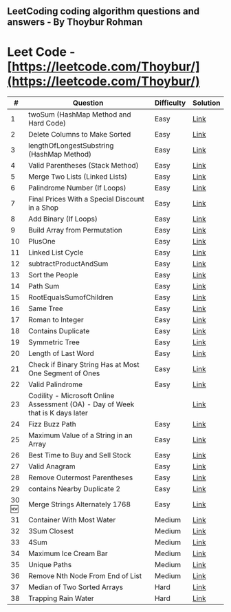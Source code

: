 ## LeetCoding coding algorithm questions and answers - By Thoybur Rohman
# Leet Code - [https://leetcode.com/Thoybur/](https://leetcode.com/Thoybur/)

| #  | Question                                                 | Difficulty | Solution                                                                                                                              |
|----|----------------------------------------------------------|------------|---------------------------------------------------------------------------------------------------------------------------------------|
| 1  | twoSum (HashMap Method and Hard Code)                    | Easy       | [Link](https://github.com/Thoybur-Rohman/programming-algorithms-LeetCode/tree/main/Leet%20Code/TwoSum%20(HashMap%20-%20HardCode))      |
| 2  | Delete Columns to Make Sorted                            | Easy       | [Link](https://github.com/Thoybur-Rohman/algorithms-LeetCode/tree/main/Leet%20Code/Delete_Columns_to_Make_Sorted_944)                |
| 3  | lengthOfLongestSubstring (HashMap Method)                | Easy       | [Link](https://github.com/Thoybur-Rohman/programming-algorithms-LeetCode/tree/main/Leet%20Code/lengthOfLongestSubstring%20(%20HashMap%20%20Hard%20code)) |
| 4  | Valid Parentheses (Stack Method)                         | Easy       | [Link](https://github.com/Thoybur-Rohman/programming-algorithms-LeetCode/tree/main/Leet%20Code/Valid%20Parentheses%20(%20Stack%20))  |
| 5  | Merge Two Lists (Linked Lists)                           | Easy       | [Link](https://github.com/Thoybur-Rohman/programming-algorithms-LeetCode/blob/main/Leet%20Code/mergeTwoLists.java)                    |
| 6  | Palindrome Number (If Loops)                             | Easy       | [Link](https://github.com/Thoybur-Rohman/programming-algorithms-LeetCode/tree/main/Leet%20Code/isPalindrome)                          |
| 7  | Final Prices With a Special Discount in a Shop           | Easy       | [Link](https://github.com/Thoybur-Rohman/algorithms-LeetCode/tree/main/Leet%20Code/Final_Prices_With_a_Special_Discount_in_a_Shop_1475)  |
| 8  | Add Binary (If Loops)                                    | Easy       | [Link](https://github.com/Thoybur-Rohman/programming-algorithms-LeetCode/tree/main/Leet%20Code/addBinary)                             |
| 9  | Build Array from Permutation                             | Easy       | [Link](https://github.com/Thoybur-Rohman/algorithms-LeetCode/tree/main/Leet%20Code/Build%20Array%20from%20Permutation)                 |
| 10 | PlusOne                                                  | Easy       | [Link](https://github.com/Thoybur-Rohman/programming-algorithms-LeetCode/blob/main/Leet%20Code/PlusOne/PlusOne.java)                 |
| 11 | Linked List Cycle                                        | Easy       | [Link](https://github.com/Thoybur-Rohman/algorithms-LeetCode/tree/main/Leet%20Code/141_Linked_List_Cycle)                             |
| 12 | subtractProductAndSum                                    | Easy       | [Link](https://github.com/Thoybur-Rohman/programming-algorithms-LeetCode/tree/main/Leet%20Code/subtractProductAndSum)                 |
| 13 | Sort the People                                          | Easy       | [Link](https://github.com/Thoybur-Rohman/algorithms-LeetCode/tree/main/Leet%20Code/2418_Sort_the_People)                             |
| 14 | Path Sum                                                 | Easy       | [Link](https://github.com/Thoybur-Rohman/algorithms-LeetCode/tree/main/Leet%20Code/112_Path_Sum)                                     |
| 15 | RootEqualsSumofChildren                                  | Easy       | [Link](https://github.com/Thoybur-Rohman/programming-algorithms-LeetCode/tree/main/Leet%20Code/Root%20Equals%20Sum%20of%20Children)   |
| 16 | Same Tree                                                | Easy       | [Link](https://github.com/Thoybur-Rohman/algorithms-LeetCode/tree/main/Leet%20Code/SameTree)                                         |
| 17 | Roman to Integer                                         | Easy       | [Link](https://github.com/Thoybur-Rohman/algorithms-LeetCode/blob/main/Leet%20Code/RoamanInt/romanToInt.java)                         |
| 18 | Contains Duplicate                                       | Easy       | [Link](https://github.com/Thoybur-Rohman/algorithms-LeetCode/blob/main/Leet%20Code/217.%20Contains%20Duplicate/Contains%20Duplicate.cs) |
| 19 | Symmetric Tree                                           | Easy       | [Link](https://github.com/Thoybur-Rohman/algorithms-LeetCode/blob/main/Leet%20Code/IsSymmetric/IsSymmetric)                           |
| 20 | Length of Last Word                                      | Easy       | [Link](https://github.com/Thoybur-Rohman/algorithms-LeetCode/blob/main/Leet%20Code/LengthOfLastWord/LengthOfLastWord.CS)               |
| 21 | Check if Binary String Has at Most One Segment of Ones   | Easy       | [Link](https://github.com/Thoybur-Rohman/algorithms-LeetCode/blob/main/Leet%20Code/CheckOnesSegment/CheckOnesSegment.cs)              |
| 22 | Valid Palindrome                                         | Easy       | [Link](https://github.com/Thoybur-Rohman/algorithms-LeetCode/blob/main/Leet%20Code/ValidPalindrome/125ValidPalindrome.cs)             |
| 23 | Codility - Microsoft Online Assessment (OA) - Day of Week that is K days later |           | [Link](https://github.com/Thoybur-Rohman/algorithms-LeetCode/tree/main/Leet%20Code/daysOfTheWeek) |
| 24 | Fizz Buzz Path                                           | Easy       | [Link](https://github.com/Thoybur-Rohman/algorithms-LeetCode/blob/main/Leet%20Code/fizzBuzz/fizzBuzz.cs)                             |
| 25 | Maximum Value of a String in an Array                    | Easy       | [Link](https://github.com/Thoybur-Rohman/algorithms-LeetCode/blob/main/Leet%20Code/MaximumValue/MaximumValue.cs)                       |
| 26 | Best Time to Buy and Sell Stock                          | Easy       | [Link](https://github.com/Thoybur-Rohman/algorithms-LeetCode/tree/main/Leet%20Code/MaxProfit)                                         |
| 27 | Valid Anagram                                            | Easy       | [Link](https://github.com/Thoybur-Rohman/algorithms-LeetCode/blob/main/Leet%20Code/Anagram242/IsAnagram.cs)                           |
| 28 | Remove Outermost Parentheses                             | Easy       | [Link](https://github.com/Thoybur-Rohman/algorithms%20LeetCode/blob/main/Leet%20Code/RemoveOuterParentheses_1021/RemoveOuterParentheses.cs) |
| 29 | contains Nearby Duplicate 2                              |Easy        |[Link](https://github.com/Thoybur-Rohman/algorithms-LeetCode/blob/main/Leet%20Code/containsNearbyDuplicate/containsNearbyDuplicate.py) | 
| 30 🆕| Merge Strings Alternately 1768                         |Easy        |[Link](https://github.com/Thoybur-Rohman/algorithms-LeetCode/tree/main/Leet%20Code/Merge_Strings_Alternately) | 
| 31 | Container With Most Water                                | Medium     | [Link](https://github.com/Thoybur-Rohman/algorithms-LeetCode/tree/main/Leet%20Code/maxAreaOfContainer)                                |
| 32 | 3Sum Closest                                             | Medium     | [Link](https://github.com/Thoybur-Rohman/algorithms-LeetCode/tree/main/Leet%20Code/3-Sum-Closest)                                     |
| 33 | 4Sum                                                     | Medium     | [Link](https://github.com/Thoybur-Rohman/algorithms-LeetCode/tree/main/Leet%20Code/4Sum)                                              |
| 34 | Maximum Ice Cream Bar                                    | Medium     | [Link](https://github.com/Thoybur-Rohman/algorithms-LeetCode/blob/main/Leet%20Code/Maximum_Ice_Cream_Bars_1833/MaxIceCream.cs)         |
| 35 | Unique Paths                                             | Medium     | [Link](https://github.com/Thoybur-Rohman/algorithms-LeetCode/blob/main/Leet%20Code/UniquePaths/UniquePaths.cs)                         |
| 36 | Remove Nth Node From End of List                         | Medium     | [Link](https://github.com/Thoybur-Rohman/algorithms-LeetCode/tree/main/Leet%20Code/RemoveNthFromEnd)                                  |
| 37 | Median of Two Sorted Arrays                              | Hard       | [Link](https://github.com/Thoybur-Rohman/algorithms-LeetCode/tree/main/Leet%20Code/Median_of_Two_Sorted_Arrays_4)                     |
| 38 | Trapping Rain Water                                      | Hard       | [Link](https://github.com/Thoybur-Rohman/algorithms-LeetCode/tree/main/Leet%20Code/Trapping%20Rain%20Water)                           |
